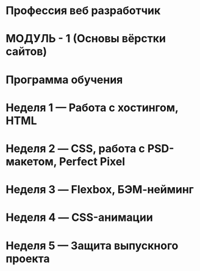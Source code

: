 # Профессия веб разработчик
# МОДУЛЬ - 1 (Основы вёрстки сайтов)

# Программа обучения

# Неделя 1 — Работа с хостингом, HTML
# Неделя 2 — CSS, работа с PSD-макетом, Perfect Pixel
# Неделя 3 — Flexbox, БЭМ-нейминг
# Неделя 4 — CSS-анимации
# Неделя 5 — Защита выпускного проекта
